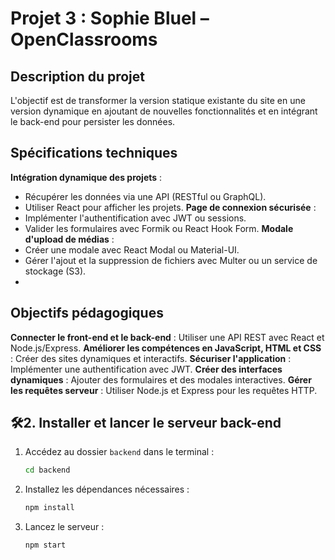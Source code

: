 
# Projet 3 : Sophie Bluel – OpenClassrooms  
## Description du projet  

L'objectif est de transformer la version statique existante du site en une version dynamique en ajoutant de nouvelles fonctionnalités et en intégrant le back-end pour persister les données.  

## Spécifications techniques
**Intégration dynamique des projets** :  
   - Récupérer les données via une API (RESTful ou GraphQL).  
   - Utiliser React pour afficher les projets.
**Page de connexion sécurisée** :  
   - Implémenter l'authentification avec JWT ou sessions.  
   - Valider les formulaires avec Formik ou React Hook Form.
**Modale d'upload de médias** :  
   - Créer une modale avec React Modal ou Material-UI.  
   - Gérer l'ajout et la suppression de fichiers avec Multer ou un service de stockage (S3).
   - 
## Objectifs pédagogiques
 **Connecter le front-end et le back-end** : Utiliser une API REST avec React et Node.js/Express.
 **Améliorer les compétences en JavaScript, HTML et CSS** : Créer des sites dynamiques et interactifs.
 **Sécuriser l'application** : Implémenter une authentification avec JWT.
 **Créer des interfaces dynamiques** : Ajouter des formulaires et des modales interactives.
 **Gérer les requêtes serveur** : Utiliser Node.js et Express pour les requêtes HTTP.

## 🛠️2. Installer et lancer le serveur back-end  
1. Accédez au dossier `backend` dans le terminal :  
   ```bash
   cd backend
   ```
2. Installez les dépendances nécessaires :  
   ```bash
   npm install
   ```
3. Lancez le serveur :  
   ```bash
   npm start
   ```
